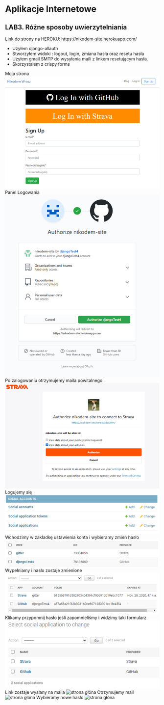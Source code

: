 # Aplikacje Internetowe

## LAB3. Różne sposoby uwierzytelniania
Link do strony na HEROKU:
https://nikodem-site.herokuapp.com/

- Użyłem django-allauth
- Stworzyłem widoki : logout, login, zmiana hasła oraz resetu hasła
- Użyłem gmail SMTP do wysyłania maili z linkem resetującym hasła.
- Skorzystałem z crispy forms

Moja strona
  ![strona głóna](/scr/lab3/1.PNG)
Panel Logowania
  ![strona głóna](/scr/lab3/2.PNG)
Po zalogowaniu otrzymujemy maila powitalnego
  ![strona głóna](/scr/lab3/3.PNG)
Logujemy się
  ![strona głóna](/scr/lab3/4.PNG)
Wchodzimy w zakładkę ustawienia konta i wybieramy zmień hasło
  ![strona głóna](/scr/lab3/5.PNG)
 Wypełniamy i hasło zostaje zmienione
  ![strona głóna](/scr/lab3/6.PNG)
 Klikamy przypomnij hasło jeśli zapomnieliśmy i widzimy taki formularz
  ![strona głóna](/scr/lab3/7.PNG)
 Link zostaje wysłany na maila
  ![strona głóna](/scr/lab3/8.PNG)
  Otrzymujemy mail
  ![strona głóna](/scr/lab3/9.PNG)
  Wybieramy nowe hasło
  ![strona głóna](/scr/lab3/10.PNG)



